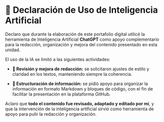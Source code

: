 # 🤖 Declaración de Uso de Inteligencia Artificial

Declaro que durante la elaboración de este portafolio digital utilicé la herramienta de Inteligencia Artificial **ChatGPT** como apoyo complementario para la redacción, organización y mejora del contenido presentado en esta unidad.  

El uso de la IA se limitó a las siguientes actividades:

- **🔖 Revisión y mejora de redacción:** se solicitaron ajustes de estilo y claridad en los textos, manteniendo siempre la coherencia.  

- **🔖 Estructuración de información:** se pidió apoyo para organizar la información en formato Markdown y bloques de código, con el fin de facilitar la presentación en la plataforma GitHub. 

Aclaro que **todo el contenido fue revisado, adaptado y editado por mí**, y que la intervención de la inteligencia artificial sirvió como herramienta de apoyo para pulir la redacción y organización.
